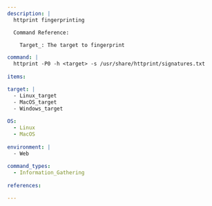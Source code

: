 ```yaml
---
description: |
  httprint fingerprinting

  Command Reference:

    Target_: The target to fingerprint

command: |
  httprint -P0 -h <target> -s /usr/share/httprint/signatures.txt
  
items:

target: |
  - Linux_target
  - MacOS_target
  - Windows_target
  
OS:
  - Linux
  - MacOS
  
environment: |
  - Web
  
command_types:
  - Information_Gathering
  
references:

---
```

